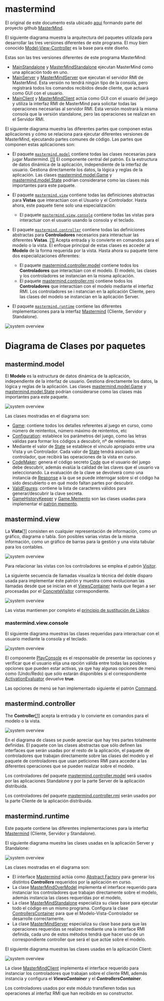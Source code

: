 # mastermind

El original de este documento esta ubicado [aqui](https://github.com/ciscoruiz/mastermind/blob/distributed/README.md) 
formando parte del proyecto github [MasterMind](https://github.com/ciscoruiz/mastermind/tree/distributed).

El siguiente diagrama muestra la arquitectura del paquetes utilizada para desarrollar las tres versiones diferentes de este programa. El
muy bien conocido [Model-View-Controller](https://en.wikipedia.org/wiki/Model%E2%80%93view%E2%80%93controller) es la
base para este diseño.

Estas son las tres versiones diferentes de este programa MasterMind:
* [MainStandalone](https://github.com/ciscoruiz/mastermind/blob/distributed/src/com/upm/master/mastermind/MainStandalone.java) y [MasterMindStandalone](https://github.com/ciscoruiz/mastermind/blob/distributed/src/com/upm/master/mastermind/MasterMindStandalone.java) 
  ejecutan MasterMind como una aplicación todo en uno.
* [MainServer](https://github.com/ciscoruiz/mastermind/blob/distributed/src/com/upm/master/mastermind/MainServer.java) y [MasterMindServer](https://github.com/ciscoruiz/mastermind/blob/distributed/src/com/upm/master/mastermind/runtime/MasterMindServer.java) 
  que ejecutan el servidor RMI de MasterMind. Esta versión no tendrá ningún tipo de la consola, pero registrará todos 
  los comandos recibidos desde cliente, que actuará como GUI con el usuario.
* [MainClient](https://github.com/ciscoruiz/mastermind/blob/distributed/src/com/upm/master/mastermind/MainClient.java) y [MasterMindClient](https://github.com/ciscoruiz/mastermind/blob/distributed/src/com/upm/master/mastermind/runtime/MasterMindClient.java) 
  actúa como GUI con el usuario del juego y utiliza la interfaz RMI de MasterMind para solicitar todas las operaciones 
  necesarias al servidor RMI. Esta versión mostrará la misma consola que la versión standalone, pero las operaciones se 
  realizan en el Servidor RMI.

El siguiente diagrama muestra las diferentes partes que componen estas aplicaciones y cómo se relaciona para ejecutar 
diferentes versiones de MasterMind, ejecutando partes comunes de código. Las partes que componen estas aplicaciones son:

* El paquete [`mastermind.model`](#mastermindmodel) contiene todas las clases necesarias para jugar Mastermind. [[1]](https://en.wikipedia.org/wiki/Model%E2%80%93view%E2%80%93controller)
  El componente central del patrón. Es la estructura de datos dinámica de la aplicación, independiente de la interfaz 
  de usuario. Gestiona directamente los datos, la lógica y reglas de la aplicación. Las clases [mastermind.model.Game](https://github.com/ciscoruiz/mastermind/blob/distributed/src/com/upm/master/mastermind/model/Game.java)
  y [mastermind.model.State](https://github.com/ciscoruiz/mastermind/blob/distributed/src/com/upm/master/mastermind/model/State.java) 
  podrían considerarse como las clases más importantes para este paquete.

* El paquete [`mastermind.view`](#mastermindview) contiene todas las definiciones abstractas para **Vistas** que interactúan con el Usuario
  y el Controlador.  Hasta ahora, este paquete tiene solo una especialización:
  * El paquete [`mastermind.view,console`](#mastermindviewconsole) contiene todas las vistas para interactuar con el usuario usando la consola y el teclado.

* El paquete [`mastermind.controller`](#mastermindcontroller)  contiene todas las definiciones abstractas para **Controladores** necesarios para interactuar
  las diferentes **Vistas**. [[1]](https://en.wikipedia.org/wiki/Model%E2%80%93view%E2%80%93controller) Acepta entrada y
  lo convierte en comandos para el modelo o la vista. El enfoque principal de estas clases es acceder al **Modelo** de la 
  forma requerida por la vista. Hasta ahora su paquete tiene dos especializaciones diferentes:
  * El paquete [mastermind.controller.model](https://github.com/ciscoruiz/mastermind/tree/distributed/src/com/upm/master/mastermind/controller/model) 
    contiene todos los **Controladores** que interactúan con el modelo. El modelo, las clases y los controladores se 
    instancian en la misma aplicación.
  * El paquete [mastermind.controller.rmi](https://github.com/ciscoruiz/mastermind/tree/distributed/src/com/upm/master/mastermind/controller/rmi) 
    contiene todos los **Controladores** que interactúan con el modelo mediante el interfaz RMI. Los controladores se i
    nstancian en la aplicación Cliente, pero las clases del modelo se instancian en la aplicación Server.

* El paquete [`mastermind.runtime`](#mastermindruntime) contiene las diferentes implementaciones para la interfaz [Mastermind](https://github.com/ciscoruiz/mastermind/blob/distributed/src/com/upm/master/mastermind/MasterMind.java)
  (Cliente, Servidor y Standalone).
 
![system overview](http://www.plantuml.com/plantuml/proxy?cache=no&src=https://raw.githubusercontent.com/ciscoruiz/mastermind/distributed/doc/arquitectura.puml)

# Diagrama de Clases por paquetes

## mastermind.model

El **Modelo** es la estructura de datos dinámica de la aplicación, independiente de la interfaz de usuario. Gestiona 
directamente los datos, la lógica y reglas de la aplicación. Las clases [mastermind.model.Game](https://github.com/ciscoruiz/mastermind/blob/distributed/src/com/upm/master/mastermind/model/Game.java) 
y [mastermind.model.State](https://github.com/ciscoruiz/mastermind/blob/distributed/src/com/upm/master/mastermind/model/State.java) 
podrían considerarse como las clases más importantes para este paquete.

![system overview](http://www.plantuml.com/plantuml/proxy?cache=no&src=https://raw.githubusercontent.com/ciscoruiz/mastermind/distributed/doc/mastermind.model.puml)

Las clases mostradas en el diagrama son:
* [Game](https://github.com/ciscoruiz/mastermind/blob/distributed/src/com/upm/master/mastermind/model/Game.java): contiene 
  todos los detalles referentes al juego en curso, como número de reintentos, número máximo de reintentos, etc
* [Configuration](https://github.com/ciscoruiz/mastermind/blob/distributed/src/com/upm/master/mastermind/model/Configuration.java): 
  establece los parámetros del juego, como las letras válidas para formar los códigos a descubrir, nº de reintentos.
* Mediante el valor de [State](https://github.com/ciscoruiz/mastermind/blob/distributed/src/com/upm/master/mastermind/model/State.java) 
  se establece el vínculo apropiado entre una Vista y un Controlador. Cada valor de [State](https://github.com/ciscoruiz/mastermind/blob/distributed/src/com/upm/master/mastermind/model/State.java)
  tendrá asociado un controlador, que recibirá las operaciones de la vista en curso.
* [CodeMaker](https://github.com/ciscoruiz/mastermind/blob/distributed/src/com/upm/master/mastermind/model/CodeMaker.java): 
  genera el código secreto [Code](https://github.com/ciscoruiz/mastermind/blob/distributed/src/com/upm/master/mastermind/model/Code.java) 
  que el usuario del juego debe descubrir, además evalúa la calidad de las claves  que el usuario va seleccionando. 
  La evaluación de la clave se devolverá como una instancia de [Response](https://github.com/ciscoruiz/mastermind/blob/distributed/src/com/upm/master/mastermind/model/Response.java)
  a la que se puede interrogar sobre si el código ha sido descubierto o en qué modo faltan partes por descubrir.
* [ValidFigures](https://github.com/ciscoruiz/mastermind/blob/distributed/src/com/upm/master/mastermind/model/ValidFigures.java): 
  contiene la lista de caracteres válidos para generar/descubrir la clave secreta.   
* [GameHistoryKeeper](https://github.com/ciscoruiz/mastermind/blob/distributed/src/com/upm/master/mastermind/model/GameHistoryKeeper.java)
  y [Game.Memento](https://github.com/ciscoruiz/mastermind/blob/ead474cbbe7370310082ae1a40787709aa77bb1d/src/com/upm/master/mastermind/model/Game.java#L9) 
  son las clases usadas para implementar el [patrón memento](https://en.wikipedia.org/wiki/Memento_pattern).

## mastermind.view

La **Vista**[[1]](https://en.wikipedia.org/wiki/Model%E2%80%93view%E2%80%93controller) consisten en cualquier representación 
de información, como un gráfico, diagrama o tabla. Son posibles varias vistas de la misma información, como un gráfico de 
barras para la gestión y una vista tabular para los contables. 

![system overview](http://www.plantuml.com/plantuml/proxy?cache=no&src=https://raw.githubusercontent.com/ciscoruiz/mastermind/distributed/doc/mastermind.view.puml)

Para relacionar las vistas con los controladores se emplea el patrón [Visitor](https://en.wikipedia.org/wiki/Visitor_pattern). 

La siguiente secuencia de llamadas visualiza la técnica del doble disparo usada para implementar éste patrón y muestra 
como evolucionan las llamadas desde que se inician en el [ViewsContainer](https://github.com/ciscoruiz/mastermind/blob/distributed/src/com/upm/master/mastermind/view/ViewsContainer.java) 
hasta que llegan a ser procesadas por el [ConcreteVisitor](https://github.com/ciscoruiz/mastermind/blob/distributed/src/com/upm/master/mastermind/controller/ControllerVisitor.java) 
correspondiente.

![system overview](http://www.plantuml.com/plantuml/proxy?cache=no&src=https://raw.githubusercontent.com/ciscoruiz/mastermind/distributed/doc/mastermind.visitor.puml)

Las vistas mantienen por completo el [principio de sustitución de Liskov](https://en.wikipedia.org/wiki/Liskov_substitution_principle).

### mastermind.view.console

El siguiente diagrama muestras las clases requeridas para interactuar con el usuario mediante la consola y el teclado.

![system overview](http://www.plantuml.com/plantuml/proxy?cache=no&src=https://raw.githubusercontent.com/ciscoruiz/mastermind/distributed/doc/mastermind.view.menu.puml)

El componente [PlayConsole](https://github.com/ciscoruiz/mastermind/blob/distributed/src/com/upm/master/mastermind/view/console/PlayConsole.java) 
es el responsable de presentar las opciones y verificar que el usuario elija una opción válida entre todas las posibles 
opciones que pueden estar activas, ya qye hay algunas opciones de menú como (Undo/Redo) que sólo estarán disponibles si 
el correspondiente [ActivationEvaluator](https://github.com/ciscoruiz/mastermind/blob/ead474cbbe7370310082ae1a40787709aa77bb1d/src/com/upm/master/mastermind/view/console/menu/Command.java#L7)
devuelve **true**.

Las opciones de menú se han implementado siguiente el patrón [Command](https://en.wikipedia.org/wiki/Command_pattern).

## mastermind.controller

The **Controller**[[1]](https://en.wikipedia.org/wiki/Model%E2%80%93view%E2%80%93controller) acepta la entrada y lo convierte 
en comandos para el modelo o la vista.

![system overview](http://www.plantuml.com/plantuml/proxy?cache=no&src=https://raw.githubusercontent.com/ciscoruiz/mastermind/distributed/doc/mastermind.controller.puml)

En el diagrama de clases se puede apreciar que hay tres partes totalmente definidas. El paquete con las clases abstractas 
que sólo definen las interfaces que serán usadas por el resto de la aplicación, el paquete de controladores que trabajan
directamente sobre las clases del modelo y el paquete de controladores que usan peticiones RMI para acceder a las diferentes
operaciones que se pueden realizar sobre el modelo.

Los controladores del paquete [mastermind.controller.model](https://github.com/ciscoruiz/mastermind/tree/distributed/src/com/upm/master/mastermind/controller/model) 
será usados por las aplicaciones Standalone y por la parte Server de la aplicación distribuida. 

Los controladores del paquete [mastermind.controller.rmi](https://github.com/ciscoruiz/mastermind/tree/distributed/src/com/upm/master/mastermind/controller/rmi) 
serán usados por la parte Cliente de la aplicación distribuida.

## mastermind.runtime

Este paquete contiene las diferentes implementaciones para la interfaz [Mastermind](https://github.com/ciscoruiz/mastermind/blob/distributed/src/com/upm/master/mastermind/MasterMind.java) 
(Cliente, Servidor y Standalone).

El siguiente diagrama muestra las clases usadas en la aplicación Server y Standalone:

![system overview](http://www.plantuml.com/plantuml/proxy?cache=no&src=https://raw.githubusercontent.com/ciscoruiz/mastermind/distributed/doc/mastermind.runtime.overmodel.puml)

Las clases mostradas en el diagrama son:
* El interface [Mastermind](https://github.com/ciscoruiz/mastermind/blob/distributed/src/com/upm/master/mastermind/MasterMind.java)
  actúa como [Abstract Factory](https://en.wikipedia.org/wiki/Abstract_factory_pattern#:~:text=The%20abstract%20factory%20pattern%20provides,without%20specifying%20their%20concrete%20classes.)
  para generar los distintos _**Controllers**_ requeridos por la aplicación en curso.
* La clase [MasterMindOverModel](https://github.com/ciscoruiz/mastermind/blob/distributed/src/com/upm/master/mastermind/runtime/MasterMindOverModel.java) 
  implementa el interface requerido para instanciar los controladores que trabajan directamente sobre el modelo, además 
  instancia las clases requeridas por el modelo,
* La clase [MasterMindStandalone](https://github.com/ciscoruiz/mastermind/blob/distributed/src/com/upm/master/mastermind/MasterMindStandalone.java)
  especializa su clase base para ejecutar todo el código en un mismo programa. Configura la clase [ControllersContainer](https://github.com/ciscoruiz/mastermind/blob/distributed/src/com/upm/master/mastermind/controller/ControllersContainer.java) 
  para que el Modelo-Vista-Controlador se desarrolle correctamente.
* La clase [MasterMindServer](https://github.com/ciscoruiz/mastermind/blob/distributed/src/com/upm/master/mastermind/runtime/MasterMindServer.java)
  especializa su clase base para que las operaciones requeridas se realizen mediante una la interface RMI definida, cada 
  uno de estos métodos tendrá que hacer uso de un correspondiente controller que será el que actúe sobre el modelo.
  
El siguiente diagrama muestras las clases usadas en la aplicación Client:

![system overview](http://www.plantuml.com/plantuml/proxy?cache=no&src=https://raw.githubusercontent.com/ciscoruiz/mastermind/distributed/doc/mastermind.runtime.client.puml)

La clase [MasterMindClient](https://github.com/ciscoruiz/mastermind/blob/distributed/src/com/upm/master/mastermind/runtime/MasterMindClient.java) 
implementa el interface requerido para instanciar los controladores que trabajan sobre el cliente RMI, además instancia 
y configura el _**ViewsContainer**_ y el _**ControllersContainer**_.
  
Los controladores usados por este módulo transfieren todas sus operaciones al interfaz RMI que han recibido en su constructor.